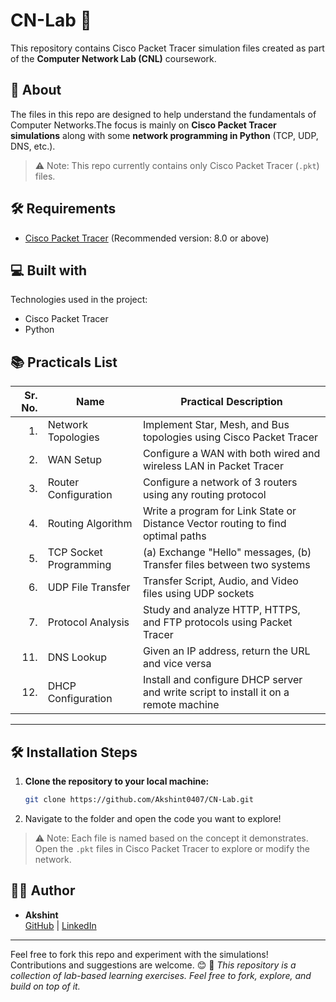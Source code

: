 # CN-Lab 🚀

This repository contains Cisco Packet Tracer simulation files created as part of the **Computer Network Lab (CNL)** coursework.

## 🧠 About

The files in this repo are designed to help understand the fundamentals of Computer Networks.The focus is mainly on **Cisco Packet Tracer simulations** along with some **network programming in Python** (TCP, UDP, DNS, etc.).

> ⚠️ Note: This repo currently contains only Cisco Packet Tracer (`.pkt`) files.

## 🛠 Requirements

- [Cisco Packet Tracer](https://www.netacad.com/courses/packet-tracer) (Recommended version: 8.0 or above)


<h2>💻 Built with</h2>

Technologies used in the project:

*   Cisco Packet Tracer
*   Python 

## 📚 Practicals List

| Sr. No. | Name                        | Practical Description |
|--------:|-----------------------------|------------------------|
| 1. | Network Topologies | Implement Star, Mesh, and Bus topologies using Cisco Packet Tracer |
| 2. | WAN Setup | Configure a WAN with both wired and wireless LAN in Packet Tracer |
| 3. | Router Configuration | Configure a network of 3 routers using any routing protocol |
| 4. | Routing Algorithm | Write a program for Link State or Distance Vector routing to find optimal paths |
| 5. | TCP Socket Programming | (a) Exchange "Hello" messages, (b) Transfer files between two systems |
| 6. | UDP File Transfer | Transfer Script, Audio, and Video files using UDP sockets |
| 7. | Protocol Analysis | Study and analyze HTTP, HTTPS, and FTP protocols using Packet Tracer |
| 11. | DNS Lookup | Given an IP address, return the URL and vice versa |
| 12. | DHCP Configuration | Install and configure DHCP server and write script to install it on a remote machine |

---

## 🛠️ Installation Steps

1. **Clone the repository to your local machine:**

   ```bash
   git clone https://github.com/Akshint0407/CN-Lab.git

2. Navigate to the folder and open the code you want to explore!

> ⚠️ Note: Each file is named based on the concept it demonstrates. Open the `.pkt` files in Cisco Packet Tracer to explore or modify the network.

## 👨‍💻 Author

- **Akshint**  
  [GitHub](https://github.com/Akshint0407) | [LinkedIn](https://www.linkedin.com/in/akshint-varma/)

---

Feel free to fork this repo and experiment with the simulations! Contributions and suggestions are welcome. 😊
📌 _This repository is a collection of lab-based learning exercises. Feel free to fork, explore, and build on top of it._
